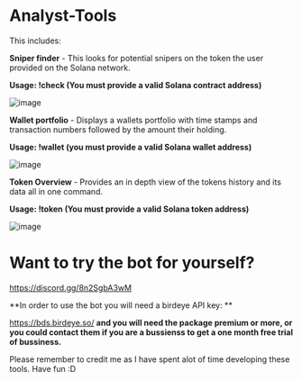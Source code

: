 # Analyst-Tools
This includes:

**Sniper finder** - This looks for potential snipers on the token the user provided on the Solana network.

**Usage: !check <CA> (You must provide a valid Solana contract address)**

![image](https://github.com/user-attachments/assets/319a1f37-bfc5-49e4-abbe-18336f4c0846)


**Wallet portfolio** - Displays a wallets portfolio with time stamps and transaction numbers followed by the amount their holding.

**Usage: !wallet <wallet address> (you must provide a valid Solana wallet address)**

![image](https://github.com/user-attachments/assets/77485bbb-d29b-4b41-8237-fcafc001143b)


**Token Overview** - Provides an in depth view of the tokens history and its data all in one command.

**Usage: !token <CA> (You must provide a valid Solana token address)**

![image](https://github.com/user-attachments/assets/2ab09553-2820-4dd0-8fc4-1bf2148313ff)

# Want to try the bot for yourself?

https://discord.gg/8n2SgbA3wM

**In order to use the bot you will need a birdeye API key: **

https://bds.birdeye.so/
**and you will need the package premium or more, or you could contact them if you are a bussienss to get a one month free trial of bussiness.**

Please remember to credit me as I have spent alot of time developing these tools. Have fun :D
